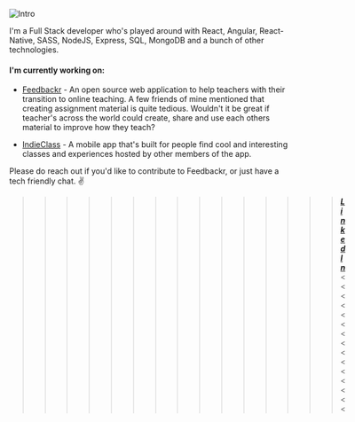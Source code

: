 ![Intro](https://media.giphy.com/media/QXUc28aPXHKIJxXs80/giphy.gif)

I'm a Full Stack developer who's played around with React, Angular, React-Native, SASS, NodeJS, Express, SQL, MongoDB and a bunch of other technologies.

#### I'm currently working on:
- [Feedbackr](https://github.com/RushabhM2/feedbackr) - An open source web application to help teachers with their transition to online teaching. A few friends of mine mentioned that creating assignment material is quite tedious. Wouldn't it be great if teacher's across the world could create, share and use each others material to improve how they teach?

- [IndieClass](https://github.com/chamley/indieclass) - A mobile app that's built for people find cool and interesting classes and experiences hosted by other members of the app.

Please do reach out if you'd like to contribute to Feedbackr, or just have a tech friendly chat. ✌️

>>>>>>>>>>>>>>>  ***[LinkedIn](https://www.linkedin.com/in/rushabhm2/)***  <<<<<<<<<<<<<<<
